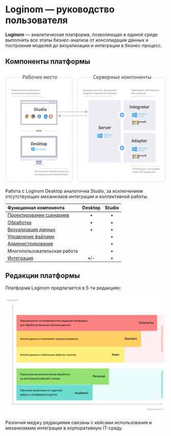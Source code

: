 # Loginom — руководство пользователя

**Loginom** — аналитическая платформа, позволяющая в единой среде выполнить все этапы бизнес-анализа от консолидации данных и построения моделей до визуализации и интеграции в бизнес-процесс. 

## Компоненты платформы

![Компоненты платформы Loginom](./components.svg)

Работа с Loginom Desktop аналогична Studio, за исключением отсутствующих механизмов интеграции и коллективной работы.

| Функционал компонента | Desktop | Studio |
|:-------------|:------:|:-------:|
| [Проектирование сценариев](./scenario/README.md) | • | • |
| [Обработка](./processors/README.md) | • | • |
| [Визуализация данных](./visualization/README.md) | • | • |
| [Управление файлами](./location_user_files.md) | | • |
| [Администрирование](./admin/README.md) | | • |
| Многопользовательская работа | | • |
| [Интеграция](./integration/README.md) | •/- | • |

## Редакции платформы

Платформа Loginom предлагается в 5-ти редакциях:

![Редакции платформы](./editions.svg)

Различия меджу редакциями связаны с кейсами использования и механизмами интеграции в корпоративную IT-среду.